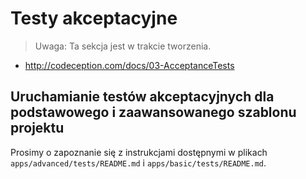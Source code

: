 Testy akceptacyjne
==================

> Uwaga: Ta sekcja jest w trakcie tworzenia.

- http://codeception.com/docs/03-AcceptanceTests

Uruchamianie testów akceptacyjnych dla podstawowego i zaawansowanego szablonu projektu
--------------------------------------------------------------------------------------

Prosimy o zapoznanie się z instrukcjami dostępnymi w plikach `apps/advanced/tests/README.md` i `apps/basic/tests/README.md`.
